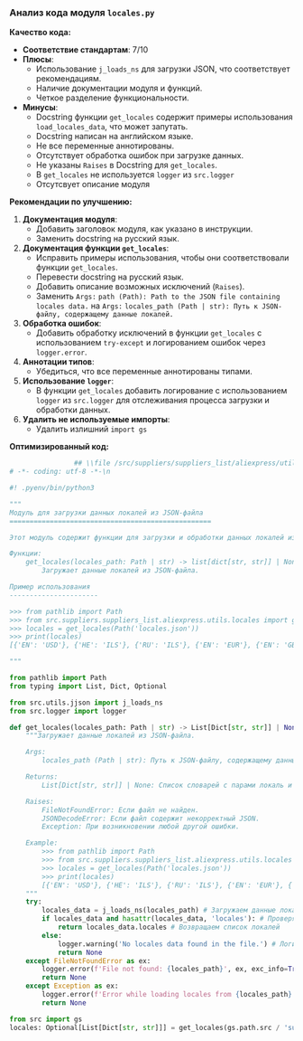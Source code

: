 ### **Анализ кода модуля `locales.py`**

**Качество кода:**
- **Соответствие стандартам**: 7/10
- **Плюсы**:
  - Использование `j_loads_ns` для загрузки JSON, что соответствует рекомендациям.
  - Наличие документации модуля и функций.
  - Четкое разделение функциональности.
- **Минусы**:
  - Docstring функции `get_locales` содержит примеры использования `load_locales_data`, что может запутать.
  - Docstring написан на английском языке.
  - Не все переменные аннотированы.
  - Отсутствует обработка ошибок при загрузке данных.
  - Не указаны `Raises` в Docstring для `get_locales`.
  - В `get_locales`  не используется `logger` из `src.logger`
  - Отсутсвует описание модуля

**Рекомендации по улучшению:**

1.  **Документация модуля**:
    - Добавить заголовок модуля, как указано в инструкции.
    - Заменить docstring на русский язык.
2.  **Документация функции `get_locales`**:
    - Исправить примеры использования, чтобы они соответствовали функции `get_locales`.
    - Перевести docstring на русский язык.
    - Добавить описание возможных исключений (`Raises`).
    - Заменить `Args:` `path (Path): Path to the JSON file containing locales data.` на `Args:` `locales_path (Path | str): Путь к JSON-файлу, содержащему данные локалей.`
3.  **Обработка ошибок**:
    - Добавить обработку исключений в функции `get_locales` с использованием `try-except` и логированием ошибок через `logger.error`.
4.  **Аннотации типов**:
    - Убедиться, что все переменные аннотированы типами.
5.  **Использование `logger`**:
    - В функции `get_locales` добавить логирование с использованием `logger` из `src.logger` для отслеживания процесса загрузки и обработки данных.
6.  **Удалить не используемые импорты**:
    - Удалить излишний `import gs`

**Оптимизированный код:**

```python
                ## \\file /src/suppliers/suppliers_list/aliexpress/utils/locales.py
# -*- coding: utf-8 -*-\n

#! .pyenv/bin/python3

"""
Модуль для загрузки данных локалей из JSON-файла
==================================================

Этот модуль содержит функции для загрузки и обработки данных локалей из JSON-файла.

Функции:
    get_locales(locales_path: Path | str) -> list[dict[str, str]] | None:
        Загружает данные локалей из JSON-файла.

Пример использования
----------------------

>>> from pathlib import Path
>>> from src.suppliers.suppliers_list.aliexpress.utils.locales import get_locales
>>> locales = get_locales(Path('locales.json'))
>>> print(locales)
[{'EN': 'USD'}, {'HE': 'ILS'}, {'RU': 'ILS'}, {'EN': 'EUR'}, {'EN': 'GBR'}, {'RU': 'EUR'}]

"""

from pathlib import Path
from typing import List, Dict, Optional

from src.utils.jjson import j_loads_ns
from src.logger import logger

def get_locales(locales_path: Path | str) -> List[Dict[str, str]] | None:
    """Загружает данные локалей из JSON-файла.

    Args:
        locales_path (Path | str): Путь к JSON-файлу, содержащему данные локалей.

    Returns:
        List[Dict[str, str]] | None: Список словарей с парами локаль и валюта. Возвращает None в случае ошибки.

    Raises:
        FileNotFoundError: Если файл не найден.
        JSONDecodeError: Если файл содержит некорректный JSON.
        Exception: При возникновении любой другой ошибки.

    Example:
        >>> from pathlib import Path
        >>> from src.suppliers.suppliers_list.aliexpress.utils.locales import get_locales
        >>> locales = get_locales(Path('locales.json'))
        >>> print(locales)
        [{'EN': 'USD'}, {'HE': 'ILS'}, {'RU': 'ILS'}, {'EN': 'EUR'}, {'EN': 'GBR'}, {'RU': 'EUR'}]
    """
    try:
        locales_data = j_loads_ns(locales_path) # Загружаем данные локалей из файла, используя j_loads_ns
        if locales_data and hasattr(locales_data, 'locales'): # Проверяем, что данные загружены и содержат атрибут 'locales'
            return locales_data.locales # Возвращаем список локалей
        else:
            logger.warning('No locales data found in the file.') # Логируем предупреждение, если данные локалей не найдены
            return None
    except FileNotFoundError as ex:
        logger.error(f'File not found: {locales_path}', ex, exc_info=True) # Логируем ошибку, если файл не найден
        return None
    except Exception as ex:
        logger.error(f'Error while loading locales from {locales_path}', ex, exc_info=True) # Логируем ошибку при загрузке локалей
        return None

from src import gs
locales: Optional[List[Dict[str, str]]] = get_locales(gs.path.src / 'suppliers' / 'suppliers_list' / 'aliexpress' / 'utils' / 'locales.json') # Определены локали для кампаний